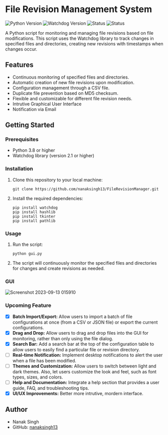 # File Revision Management System

![Python Version](https://img.shields.io/badge/python-3.8%2B-blue)
![Watchdog Version](https://img.shields.io/badge/watchdog-2.1%2B-green)
![Status](https://img.shields.io/badge/Under%20Development-green)
![Status](https://img.shields.io/badge/GUI-purple)

A Python script for monitoring and managing file revisions based on file modifications. This script uses the Watchdog library to track changes in specified files and directories, creating new revisions with timestamps when changes occur.

## Features

- Continuous monitoring of specified files and directories.
- Automatic creation of new file revisions upon modification.
- Configuration management through a CSV file.
- Duplicate file prevention based on MD5 checksum.
- Flexible and customizable for different file revision needs.
- Intrutive Graphical User Interface
- Notification via Email

## Getting Started

### Prerequisites

- Python 3.8 or higher
- Watchdog library (version 2.1 or higher)

### Installation

1. Clone this repository to your local machine:

   ```shell
   git clone https://github.com/nanaksingh13/FileRevisionManager.git
   ```

2. Install the required dependencies:

   ```shell
   pip install watchdog
   pip install hashlib
   pip install tkinter
   pip install pathlib
   ```

### Usage

1. Run the script:

   ```shell
   python gui.py
   ```

2. The script will continuously monitor the specified files and directories for changes and create revisions as needed.

### GUI

![Screenshot 2023-09-13 015910](https://github.com/nsdhanoa/FileRevisionManager/assets/66524832/d48e7a49-5629-4e26-9c81-76daa6c629ba)


### Upcoming Feature

- [x] **Batch Import/Export:** Allow users to import a batch of file configurations at once (from a CSV or JSON file) or export the current configurations.
- [x] **Drag and Drop:** Allow users to drag and drop files into the GUI for monitoring, rather than only using the file dialog.
- [x] **Search Bar:** Add a search bar at the top of the configuration table to allow users to easily find a particular file or revision directory.
- [ ] **Real-time Notification:** Implement desktop notifications to alert the user when a file has been modified.
- [ ] **Themes and Customization:** Allow users to switch between light and dark themes. Also, let users customize the look and feel, such as font types, sizes, and colors.
- [ ] **Help and Documentation:** Integrate a help section that provides a user guide, FAQ, and troubleshooting tips.
- [x] **UI/UX Improvements:** Better more intrutive, mordern interface.

## Author

- Nanak Singh
- GitHub: [nanaksingh13](https://github.com/nanaksingh13)
